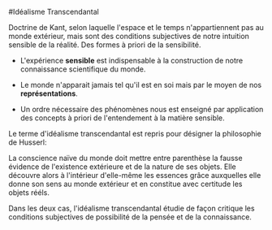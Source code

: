 #Idéalisme Transcendantal

Doctrine de Kant, selon laquelle l'espace et le temps n'appartiennent pas au monde extérieur, mais sont des conditions subjectives de notre intuition sensible de la réalité. Des formes à priori de la sensibilité.

- L'expérience **sensible** est indispensable à la construction de notre connaissance scientifique du monde. 

- Le monde n'apparait jamais tel qu'il est en soi mais par le moyen de nos **représentations**.

- Un ordre nécessaire des phénomènes nous est enseigné par application des concepts à priori de l'entendement à la matière sensible.

Le terme d'idéalisme transcendantal est repris pour désigner la philosophie de Husserl:

La conscience naïve du monde doit mettre entre parenthèse la fausse évidence de l'existence extérieure et de la nature de ses objets. Elle découvre alors à l'intérieur d'elle-même les essences grâce auxquelles elle donne son sens au monde extérieur et en constitue avec certitude les objets rééls.

Dans les deux cas, l'idéalisme transcendantal étudie de façon critique les conditions subjectives de possibilité de la pensée et de la connaissance.
